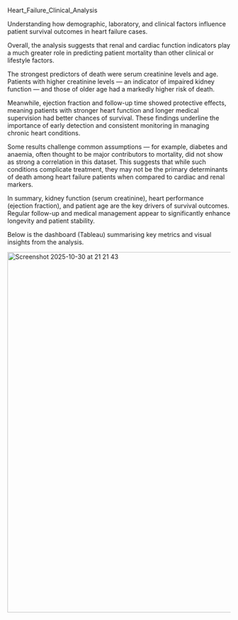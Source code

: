 Heart_Failure_Clinical_Analysis

Understanding how demographic, laboratory, and clinical factors influence patient survival outcomes in heart failure cases.

Overall, the analysis suggests that renal and cardiac function indicators play a much greater role in predicting patient mortality than other clinical or lifestyle factors.

The strongest predictors of death were serum creatinine levels and age. Patients with higher creatinine levels — an indicator of impaired kidney function — and those of older age had a markedly higher risk of death.

Meanwhile, ejection fraction and follow-up time showed protective effects, meaning patients with stronger heart function and longer medical supervision had better chances of survival. These findings underline the importance of early detection and consistent monitoring in managing chronic heart conditions.

Some results challenge common assumptions — for example, diabetes and anaemia, often thought to be major contributors to mortality, did not show as strong a correlation in this dataset. This suggests that while such conditions complicate treatment, they may not be the primary determinants of death among heart failure patients when compared to cardiac and renal markers.

In summary, kidney function (serum creatinine), heart performance (ejection fraction), and patient age are the key drivers of survival outcomes. Regular follow-up and medical management appear to significantly enhance longevity and patient stability.

Below is the dashboard (Tableau) summarising key metrics and visual insights from the analysis.

<img width="1435" height="813" alt="Screenshot 2025-10-30 at 21 21 43" src="https://github.com/user-attachments/assets/083fc4d3-ba50-47d8-90fe-c927e431ce3e" />
